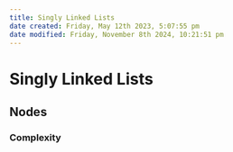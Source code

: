 ```yaml
---
title: Singly Linked Lists
date created: Friday, May 12th 2023, 5:07:55 pm
date modified: Friday, November 8th 2024, 10:21:51 pm
---
```


# Singly Linked Lists

## Nodes

### Complexity
